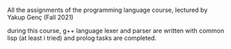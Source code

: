 All the assignments of the programming language course, lectured by Yakup Genç (Fall 2021)

during this course, g++ language lexer and parser are written with common lisp (at least i tried) and prolog tasks are completed. 
